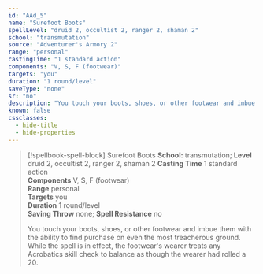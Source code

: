 ```yaml
---
id: "AAd_5"
name: "Surefoot Boots"
spellLevel: "druid 2, occultist 2, ranger 2, shaman 2"
school: "transmutation"
source: "Adventurer's Armory 2"
range: "personal"
castingTime: "1 standard action"
components: "V, S, F (footwear)"
targets: "you"
duration: "1 round/level"
saveType: "none"
sr: "no"
description: "You touch your boots, shoes, or other footwear and imbue them with the ability to find purchase on even the most treacherous ground. While the spell is in effect, the footwear's wearer treats any Acrobatics skill check to balance as though the wearer had rolled a 20."
known: false
cssclasses:
  - hide-title
  - hide-properties
---
```


> [!spellbook-spell-block] Surefoot Boots
> **School:** transmutation; **Level** druid 2, occultist 2, ranger 2, shaman 2
> **Casting Time** 1 standard action  
> **Components** V, S, F (footwear)  
> **Range** personal  
> **Targets** you  
> **Duration** 1 round/level  
> **Saving Throw** none; **Spell Resistance** no
> 
> You touch your boots, shoes, or other footwear and imbue them with the ability to find purchase on even the most treacherous ground. While the spell is in effect, the footwear's wearer treats any Acrobatics skill check to balance as though the wearer had rolled a 20.